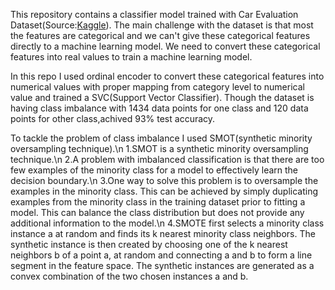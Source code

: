 This repository contains a classifier model trained with Car Evaluation Dataset(Source:[Kaggle](https://www.kaggle.com/datasets/elikplim/car-evaluation-data-set)).
The main challenge with the dataset is that most the features are categorical and we can't give these categorical features directly to a machine learning model.
We need to convert these categorical features into real values to train a machine learning model.


In this repo I used ordinal encoder to convert these categorical features into numerical values with proper mapping from category level to numerical value and trained a SVC(Support Vector Classifier).
Though the dataset is having class imbalance with 1434 data points for one class and 120 data points for other class,achived 93% test accuracy.


To tackle the problem of class imbalance I used SMOT(synthetic minority oversampling technique).\n
1.SMOT is a synthetic minority oversampling technique.\n
2.A problem with imbalanced classification is that there are too few examples of the minority class for a model to effectively learn the decision boundary.\n
3.One way to solve this problem is to oversample the examples in the minority class. This can be achieved by simply duplicating examples from the minority class in the training dataset prior to fitting a model. This can balance the class distribution but does not provide any additional information to the model.\n
4.SMOTE first selects a minority class instance a at random and finds its k nearest minority class neighbors. The synthetic instance is then created by choosing one of the k nearest neighbors b of a point a, at random and connecting a and b to form a line segment in the feature space. The synthetic instances are generated as a convex combination of the two chosen instances a and b.


   

